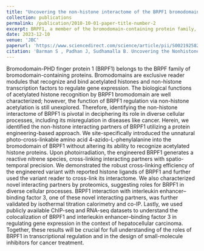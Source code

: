 ```yaml
---
title: "Uncovering the non-histone interactome of the BRPF1 bromodomain using site-specific azide-acetyllysine photochemistry"
collection: publications
permalink: /publication/2010-10-01-paper-title-number-2
excerpt: BRPF1, a member of the bromodomain-containing protein family, recognizes acetylated histones and non-histone transcription factors to regulate gene expression. While its role in histone recognition is well understood, its regulation via non-histone acetylation remains unexplored. We utilized a protein engineering approach to identify non-histone interactors of BRPF1. By introducing a photo-cross-linkable amino acid into its bromodomain, we efficiently cross-linked interacting partners, revealing novel associations through proteomics. One such partner, interleukin enhancer–binding factor 3, was validated and investigated for its role in hepatocellular carcinoma using ChIP-seq and RNA-seq datasets. These findings enhance our understanding of BRPF1's transcriptional regulation and aid in developing cancer therapeutics.
date: 2023-12-10
venue: 'JBC'
paperurl: 'https://www.sciencedirect.com/science/article/pii/S0021925823025796?via%3Dihub'
citation: 'Barman S , Padhan J, Sudhamalla B. Uncovering the Nonhistone Interactome of BRPF1 Bromodomain Using SiteSpecific Azide-Acetyllysine Photochemistry. JBC. 2023 Dec 3; DOI:https://doi.org/10.1016/j.jbc.2023.105551.'
---
```


Bromodomain-PHD finger protein 1 (BRPF1) belongs to the BRPF family of bromodomain-containing proteins. Bromodomains are exclusive reader modules that recognize and bind acetylated histones and non-histone transcription factors to regulate gene expression. The biological functions of acetylated histone recognition by BRPF1 bromodomain are well characterized; however, the function of BRPF1 regulation via non-histone acetylation is still unexplored. Therefore, identifying the non-histone interactome of BRPF1 is pivotal in deciphering its role in diverse cellular processes, including its misregulation in diseases like cancer. Herein, we identified the non-histone interacting partners of BRPF1 utilizing a protein engineering-based approach. We site-specifically introduced the unnatural photo-cross-linkable amino acid 4-azido-L-phenylalanine into the bromodomain of BRPF1 without altering its ability to recognize acetylated histone proteins. Upon photoirradiation, the engineered BRPF1 generates a reactive nitrene species, cross-linking interacting partners with spatio-temporal precision. We demonstrated the robust cross-linking efficiency of the engineered variant with reported histone ligands of BRPF1 and further used the variant reader to cross-link its interactome. We also characterized novel interacting partners by proteomics, suggesting roles for BRPF1 in diverse cellular processes. BRPF1 interaction with interleukin enhancer–binding factor 3, one of these novel interacting partners, was further validated by isothermal titration calorimetry and co-IP. Lastly, we used publicly available ChIP-seq and RNA-seq datasets to understand the colocalization of BRPF1 and interleukin enhancer–binding factor 3 in regulating gene expression in the context of hepatocellular carcinoma. Together, these results will be crucial for full understanding of the roles of BRPF1 in transcriptional regulation and in the design of small-molecule inhibitors for cancer treatment.
